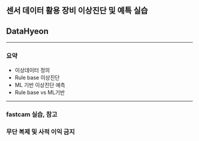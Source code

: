 ## 센서 데이터 활용 장비 이상진단 및 예특 실습

## DataHyeon

---

### 요약
- 이상데이터 정의
- Rule base 이상진단
- ML 기반 이상진단 예측
- Rule base vs ML기반

---

### fastcam 실습, 참고

### 무단 복제 및 사적 이익 금지

